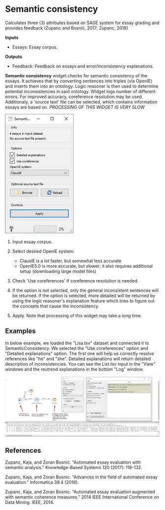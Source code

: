 Semantic consistency
====================

Calculates three (3) attributes based on SAGE system for essay grading and provides feedback (Zupanc and Bosnić, 2017; Zupanc, 2018)

**Inputs**
-  Essays: Essay corpus.

**Outputs**
-  Feedback: Feedback on essays and error/inconsistency explanations.


**Semantic consistency** widget checks for semantic consistency of the essays. It achieves that by converting sentences into triples (via OpenIE) and inserts them into an ontology. Logic reasoner is then used to determine potential inconsistencies in said ontology. Widget logs number of different errors. For improved accuracy, coreference resolution may be used. Additionaly, a 'source text' file can be selected, which contains information essays are based on. *PROCESSING OF THIS WIDGET IS VERY SLOW*

![](images/semantic-consistency-widget.png)

1. Input essay corpus.

2. Select desired OpenIE system:

    - ClausIE is a lot faster, but somewhat less accurate
    - OpenIE5.0 is more accurate, but slower; it also requires additional setup (downloading large model files)
    
    
3. Check 'Use coreferences' if coreference resolution is needed.

4. If the option is not selected, only the general inconsistent sentences will be returned.
If the option is selected, more detailed will be returned by using the logic reasoner's explanation feature which tries to figure out the concepts that cause the inconsistency.

5. Apply. Note that processing of this widget may take a long time.

Examples
--------

In below example, we loaded the "Lisa.tsv" dataset and connected it to SemanticConsistency.
We selected the "Use coreferences" option and "Detailed explanations" option.
The first one will help us correctly resolve references like "he" and "she".
Detailed explanations will return detailed description of inconsistencies.
You can see the List.tsv input in the "View" windows and the reutrend explanations in the bottom "Log" window.

![](images/semanticconsistency-example-1.png)


References
----------

Zupanc, Kaja, and Zoran Bosnić. "Automated essay evaluation with semantic analysis." Knowledge-Based Systems 120 (2017): 118-132.

Zupanc, Kaja, and Zoran Bosnic. "Advances in the field of automated essay evaluation." Informatica 39.4 (2016).

Zupanc, Kaja, and Zoran Bosnic. "Automated essay evaluation augmented with semantic coherence measures." 2014 IEEE International Conference on Data Mining. IEEE, 2014.
